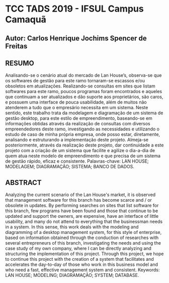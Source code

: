 # TCC TADS 2019 - IFSUL Campus Camaquã
## Autor: Carlos Henrique Jochims Spencer de Freitas

## RESUMO
Analisando-se o cenário atual do mercado de Lan House’s, observa-se que os softwares de gestão para este ramo tornaram-se escassos e/ou obsoletos em atualizações. Realizando-se  consultas em sites que listam softwares para este ramo, poucos programas foram encontrados e aqueles que continuam a ser atualizados e dão suporte aos proprietários, são caros, e possuem uma interface de pouca usabilidade, além de muitos não atenderem a tudo que o empresário necessita em um sistema. Neste sentido, este trabalho trata da modelagem e diagramação de um sistema de gestão desktop, para este estilo de empreendimento, baseando-se em informações obtidas através da realização de consultas com diversos empreendedores deste ramo, investigando as necessidades e utilizando o estudo de caso de minha própria empresa, onde posso estar, diretamente, analisando e estruturando a implementação deste projeto. Almeja-se posteriormente, através da realização deste projeto, dar continuidade a este projeto com a criação de um sistema que facilite e agilize o dia-a-dia de quem atua neste modelo de empreendimento e que precisa de um sistema de gestão rápido, eficaz e consistente.
Palavras-chave: LAN HOUSE; MODELAGEM; DIAGRAMAÇÃO; SISTEMA; BANCO DE DADOS.


## ABSTRACT
Analyzing the current scenario of the Lan House's market, it is observed that management software for this branch has become scarce and / or obsolete in updates. By performing searches on sites that list software for this branch, few programs have been found and those that continue to be updated and support the owners, are expensive, have an interface of little usability, and many do not attend to everything that the businessman needs in a system. In this sense, this work deals with the modeling and diagramming of a desktop management system, for this style of enterprise, based on information obtained through the conduction of researches with several entrepreneurs of this branch, investigating the needs and using the case study of my own company, where I can be directly analyzing and structuring the implementation of this project. Through this project, we hope to continue this project with the creation of a system that facilitates and accelerates the day-to-day of those who work in this business model and who need a fast, effective management system and consistent.
Keywords: LAN HOUSE; MODELING; DIAGRAMAÇÃO; SYSTEM; DATABASE.
